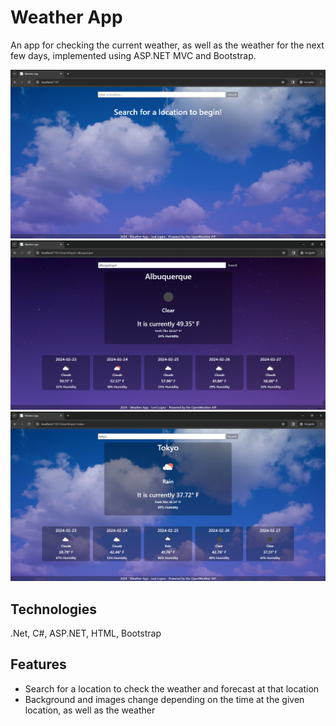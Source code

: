 # Weather App

An app for checking the current weather, as well as the weather for the next few days, implemented using ASP.NET MVC and Bootstrap.

![Home screen](Images/image_1.PNG)
![Weather in Albuquerque](Images/image_2.png)
![Weather in Tokyo](Images/image_3.PNG)



## Technologies
.Net, C#, ASP.NET, HTML, Bootstrap

## Features
- Search for a location to check the weather and forecast at that location
- Background and images change depending on the time at the given location, as well as the weather
